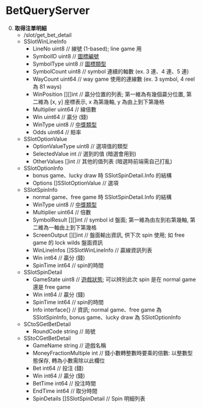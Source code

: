 BetQueryServer
=========================
0. **取得注單明細**
	- /slot/get_bet_detail
	- SSlotWinLineInfo
		- LineNo      uint8    // 線號 (1-based); line game 用
		- SymbolID    uint8    // <a href="https://github.com/s9256001/digame/blob/master/slot/Slot%E5%B0%81%E5%8C%85.md#圖標編號">圖標編號</a>
		- SymbolType  uint8    // <a href="https://github.com/s9256001/digame/blob/master/slot/Slot%E5%B0%81%E5%8C%85.md#圖標類型">圖標類型</a>
		- SymbolCount uint8    // symbol 連續的軸數 (ex. 3 連、4 連、5 連)
		- WayCount    uint64   // way game 使用的連線數 (ex. 3 symbol, 4 reel 為 81 ways)
		- WinPosition [][]int  // 贏分位置的列表; 第一維為有幾個贏分位置, 第二維為 [x, y] 座標表示, x 為第幾軸, y 為由上到下第幾格
		- Multiplier  uint64   // 線倍數
		- Win         uint64   // 贏分 (錢)
		- WinType     uint8    // <a href="https://github.com/s9256001/digame/blob/master/slot/Slot%E5%B0%81%E5%8C%85.md#中獎類型">中獎類型</a>
		- Odds        uint64   // 賠率
	- SSlotOptionValue
		- OptionValueType uint8    // 選項值的類型
		- SelectedValue   int      // 選到的值 (暗選會用到)
		- OtherValues     []int    // 其他的值列表 (暗選時前端需自己打亂)
	- SSlotOptionInfo
		- bonus game、lucky draw 時 SSlotSpinDetail.Info 的結構
		- Options []SSlotOptionValue // 選項
	- SSlotSpinInfo
		- normal game、free game 時 SSlotSpinDetail.Info 的結構
		- WinType      uint8              // <a href="https://github.com/s9256001/digame/blob/master/slot/Slot%E5%B0%81%E5%8C%85.md#中獎類型">中獎類型</a>
		- Multiplier   uint64             // 倍數
		- SymbolResult [][]int            // symbol id 盤面; 第一維為由左到右第幾軸, 第二維為一軸由上到下第幾格
		- ScreenOutput [][]int            // 盤面輸出資訊, 供下次 spin 使用; 如 free game 的 lock wilds 盤面資訊
		- WinLineInfos []SSlotWinLineInfo // 贏線資訊列表
		- Win          int64              // 贏分 (錢)
		- SpinTime     int64              // spin的時間
	- SSlotSpinDetail
		- GameState uint8       // <a href="https://github.com/s9256001/digame/blob/master/slot/Slot%E5%B0%81%E5%8C%85.md#遊戲狀態">遊戲狀態</a>; 可以辨別此次 spin 是在 normal game 還是 free game
		- Win       int64       // 贏分 (錢)
		- SpinTime  int64       // spin的時間
		- Info      interface{} // 資訊; normal game、free game 為 SSlotSpinInfo, bonus game、lucky draw 為 SSlotOptionInfo
	- SCtoSGetBetDetail
		- RoundCode string // 局號
	- SStoCGetBetDetail
		- GameName              string            // 遊戲名稱
		- MoneyFractionMultiple int               // 錢小數轉整數時要乘的倍數: 以整數型態保存, 轉為小數需除以此欄位
		- Bet                   int64             // 投注 (錢)
		- Win                   int64             // 贏分 (錢)
		- BetTime               int64             // 投注時間
		- EndTime               int64             // 取分時間
		- SpinDetails           []SSlotSpinDetail // Spin 明細列表
